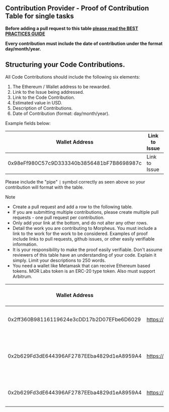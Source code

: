 ## Contribution Provider - Proof of Contribution Table for single tasks

**Before adding a pull request to this table [please read the BEST PRACTICES GUIDE](https://github.com/Morlabs/Contributions/blob/main/Single%20Tasks/Single_Task_Submission_Guide.md)**

**Every contribution must include the date of contribution under the format day/month/year.**

## Structuring your Code Contributions.
All Code Contributions should include the following six elements:
1. The Ethereum / Wallet address to be rewarded.
2. Link to the Issue being addressed.
3. Link to the Code Contribution.
4. Estimated value in USD.
5. Description of Contributions.
6. Date of Contribution (format: day/month/year).

Example fields below: 

| Wallet Address                             | Link to Issue | Link to Work        | Estimated Value USD | Description of Contribution | Date of Contribution |
| ------------------------------------------ | ------------- | ------------------- | ------------------- | --------------------------- | ------------------- |
| 0x98eFf980C57c9D333340b3856481bF7B8698987c | Link to Issue | Link to Commit #127 | 50                  | Integration of ollama       | 12/03/2024          |

Please include the "pipe" `|` symbol correctly as seen above so your contribution will format with the table.

> [!NOTE]
> - Create a pull request and add a row to the following table.  
> - If you are submitting multiple contributions, please create multiple pull requests - one pull request per contribution.  
> - Only add your link at the bottom, and do not alter any other rows.   
> - Detail the work you are contributing to Morpheus. You must include a link to the work for the work to be considered. Examples of proof include links to pull requests, github issues, or other easily verifiable information.  
> - It is your responsibility to make the proof easily verifiable. Don't assume reviewers of this table have an understanding of your code. Explain it simply. Limit your descriptions to 250 words.
> - You need a wallet like Metamask that can receive Ethereum based tokens. MOR Labs token is an ERC-20 type token. Also must support Arbitrum.

| Wallet Address | Link to Work | Estimated Value (USD) | Description of Contribution | Date of Contribution |
| -------------- | ------------ | --------------------- | --------------------------- | ------------------- |
| 0x2ff360B98116119624e3cDD17b2D07EFbe6D6029 | https://github.com/Morlabs/ | 500 | Initial setup to the MorLabs Github | 01/04/2024 |
| 0x2b629Fd3dE644396AF2787EEba4829d1eA8959A4 | https://github.com/Morlabs/ | 20 | Included the extension for markdown to display the contents properly | 11/04/2024 |
| 0x2b629Fd3dE644396AF2787EEba4829d1eA8959A4 | https://github.com/Morlabs/ | 50 | Research in deploying a token for MorLabs | 11/04/2024 |
